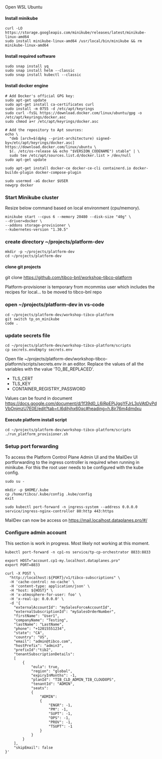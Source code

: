  Open WSL Ubuntu
 
 
 #### Install minikube
```
curl -LO https://storage.googleapis.com/minikube/releases/latest/minikube-linux-amd64
sudo install minikube-linux-amd64 /usr/local/bin/minikube && rm minikube-linux-amd64
```
#### Install required software

```
sudo snap install yq
sudo snap install helm --classic
sudo snap install kubectl --classic
```

#### Install docker engine

```
# Add Docker's official GPG key:
sudo apt-get update
sudo apt-get install ca-certificates curl
sudo install -m 0755 -d /etc/apt/keyrings
sudo curl -fsSL https://download.docker.com/linux/ubuntu/gpg -o /etc/apt/keyrings/docker.asc
sudo chmod a+r /etc/apt/keyrings/docker.asc

# Add the repository to Apt sources:
echo \
  "deb [arch=$(dpkg --print-architecture) signed-by=/etc/apt/keyrings/docker.asc] https://download.docker.com/linux/ubuntu \
  $(. /etc/os-release && echo "$VERSION_CODENAME") stable" | \
  sudo tee /etc/apt/sources.list.d/docker.list > /dev/null
sudo apt-get update

```

```
sudo apt-get install docker-ce docker-ce-cli containerd.io docker-buildx-plugin docker-compose-plugin
```

```
sudo usermod -aG docker $USER
newgrp docker
```
### Start Minikube cluster

Resize below command based on local environment (cpu/memory).

```
minikube start --cpus 6 --memory 20480 --disk-size "40g" \
--driver=docker \
--addons storage-provisioner \
--kubernetes-version "1.30.5"
```


### create directory ~/projects/platform-dev
```
mkdir -p ~/projects/platform-dev
cd ~/projects/platform-dev
```

#### clone git projects 
git clone  https://github.com/tibco-bnl/workshop-tibco-platform

Platform-provisioner is temporary from mcommiss user which includes the recipes for local... to be moved to tibco-bnl repo

### open ~/projects/platform-dev in vs-code

```
cd ~/projects/platform-dev/workshop-tibco-platform
git switch tp_on_minikube
code .
```

### update secrets file

```
cd ~/projects/platform-dev/workshop-tibco-platform/scripts
cp secrets.envEmpty secrets.env
```

Open file ~/projects/platform-dev/workshop-tibco-platform/scripts/secrets.env in an editor.
Replace the values of all the variables with the value 'TO_BE_REPLACED'.
* TLS_CERT
* TLS_KEY
* CONTAINER_REGISTRY_PASSWORD 

Values can be found in document https://docs.google.com/document/d/1f39d0_L6iRpEPjJggYFJrL3oVAtDyPdVbOnjmzU7E0E/edit?tab=t.l6dihjhx60qc#heading=h.8ir76m4dmdxu

#### Execute platform install script


```
cd ~/projects/platform-dev/workshop-tibco-platform/scripts
./run_platform_provisioner.sh
```



### Setup port forwarding

To access the Platform Control Plane Admin UI and the MailDev UI portforwarding to the ingress controller is required when running in minikube.
For this the root user needs to be configured with the kube config.

```
sudo su -
```

```
mkdir -p $HOME/.kube
cp /home/tibco/.kube/config .kube/config
exit
```

```
sudo kubectl port-forward -n ingress-system --address 0.0.0.0 service/ingress-nginx-controller 80:http 443:https
```

MailDev can now be access on https://mail.localhost.dataplanes.pro/#/


### Configure admin account
This section is work in progress. Most likely not working at this moment.

```
kubectl port-forward -n cp1-ns service/tp-cp-orchestrator 8833:8833
```

```
export HOST="account.cp1-my.localhost.dataplanes.pro"
export PORT=8833
```

```
curl -X POST \
  "http://localhost:${PORT}/v1/tibco-subscriptions" \
  -H 'cache-control: no-cache' \
  -H 'content-type: application/json' \
  -H "host: ${HOST}" \
  -H 'x-atmosphere-for-user: foo' \
  -H 'x-real-ip: 0.0.0.0' \
  -d '{
    "externalAccountId": "mySalesForceAccountId",
    "externalSubscriptionId": "mySalesOrderNumber",
    "firstName": "User1",
    "companyName": "Testing",
    "lastName": "LastName",
    "phone": "+12015551234",
    "state": "CA",
    "country": "US",
    "email": "admin@tibco.com",
    "hostPrefix": "admin3",
    "prefixId":"tib2",
    "tenantSubscriptionDetails":
    [
        {
            "eula": true,
            "region": "global",
            "expiryInMonths": -1,
            "planId": "TIB_CLD_ADMIN_TIB_CLOUDOPS",
            "tenantId": "ADMIN",
            "seats":
            {
                "ADMIN":
                {
                    "ENGR": -1,
                    "PM": -1,
                    "SUPT": -1,
                    "OPS": -1,
                    "PROV": -1,
                    "TSUPT": -1
                }
            }
        }
    ],
    "skipEmail": false
}'

```